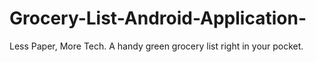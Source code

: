# Grocery-List-Android-Application-
Less Paper, More Tech. 
A handy green grocery list right in your pocket.
